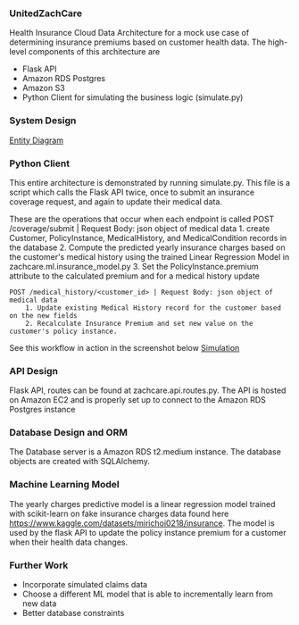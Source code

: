### UnitedZachCare
Health Insurance Cloud Data Architecture for a mock use case of determining insurance premiums
based on customer health data. The high-level components of this architecture are
- Flask API
- Amazon RDS Postgres
- Amazon S3
- Python Client for simulating the business logic (simulate.py)

### System Design
[Entity Diagram](docs/System_Design.png)

### Python Client
This entire architecture is demonstrated by running simulate.py.
This file is a script which calls the Flask API twice, once to submit an insurance coverage
request, and again to update their medical data.

These are the operations that occur when each endpoint is called
    POST /coverage/submit | Request Body: json object of medical data
        1. create Customer, PolicyInstance, MedicalHistory, and MedicalCondition records in the database
        2. Compute the predicted yearly insurance charges based on the customer's medical history
        using the trained Linear Regression Model in zachcare.ml.insurance_model.py
        3. Set the PolicyInstance.premium attribute to the calculated premium and for a medical history update

    POST /medical_history/<customer_id> | Request Body: json object of medical data
        1. Update existing Medical History record for the customer based on the new fields
        2. Recalculate Insurance Premium and set new value on the customer's policy instance.
See this workflow in action in the screenshot below
[Simulation](docs/Simulation.png)


### API Design
Flask API, routes can be found at zachcare.api.routes.py. The API is hosted on Amazon EC2 and is properly set up to connect to the Amazon RDS Postgres instance

### Database Design and ORM
The Database server is a Amazon RDS t2.medium instance. The database objects are created with SQLAlchemy.

### Machine Learning Model
The yearly charges predictive model is a linear regression model trained with scikit-learn on fake insurance charges data found here https://www.kaggle.com/datasets/mirichoi0218/insurance. The model is used by the flask API to update the policy instance premium for a customer when their health data changes.

### Further Work
- Incorporate simulated claims data
- Choose a different ML model that is able to incrementally learn from new data
- Better database constraints
